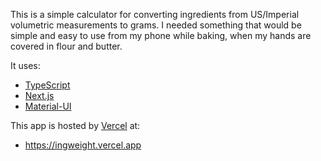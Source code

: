 This is a simple calculator for converting ingredients from US/Imperial volumetric measurements to grams. I needed something that would be simple and easy to use from my phone while baking, when my hands are covered in flour and butter.

It uses:

- [TypeScript](https://www.typescriptlang.org/)
- [Next.js](https://nextjs.org/)
- [Material-UI](https://material-ui.com/)

This app is hosted by [Vercel](vercel.com) at:

- https://ingweight.vercel.app
